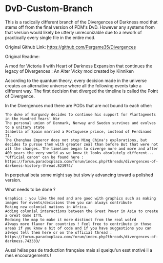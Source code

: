 # DvD-Custom-Branch
This is a radically different branch of the Divergences of Darkness mod that stems off from the final version of PDM's DvD. However any systems from that version would likely be utterly unreconizable due to a rework of practically every single file in the entire mod.

Original Github Link: https://github.com/Pergame35/Divergences

Original Readme:

A mod for Victoria II with Heart of Darkness Expansion that continues the legacy of Divergences : An Alter Vicky mod created by Kinniken

According to the quantum theory, every decision made in the universe creates an alternative universe where all the following events take a different way. The first decision that diverged the timeline is called the Point of Divergence.

In the Divergences mod there are PODs that are not bound to each other:

    The duke of Burgundy decides to continue his support for Plantagenets in the Hundred Years' War
    The personal union of Denmark, Norway and Sweden survives and evolves to a unitary state
    Isabella of Spain married a Portuguese prince, instead of Ferdinand II.
    The Chenghua Emperor does not stop Ming China's explorations, but decides to pursue them with greater zeal than before But that were not all the changes. The timeline began to diverge more and more and after 400 years the very world as we know it looks absolutely different... "Official canon" can be found here : https://forum.paradoxplaza.com/forum/index.php?threads/divergences-of-darkness-history-thread.823974/

In perpetual beta some might say but slowly advancing toward a polished version.

What needs to be done ?

    Graphics : you like the mod and are good with graphics such as making images for events/decisions then you can always contribute
    Making new colonial nations in Africa.
    Adding colonial interactions between the Great Power in Asia to create a Great Game ITTL
    Redoing the map to make it more distinct from the real wolrd
    Always more flavor for countries ! Feel free to contribute in those areas if you know a bit of code and if you have suggestions you can always tell them here or on the official thread : https://forum.paradoxplaza.com/forum/index.php?threads/divergences-of-darkness.743333/

Aussi hélas pas de traduction française mais si quelqu'un esst motivé il a mes encouragements !

